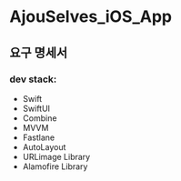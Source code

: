 # AjouSelves_iOS_App

## 요구 명세서

### dev stack:
- Swift
- SwiftUI
- Combine
- MVVM
- Fastlane
- AutoLayout
- URLimage Library
- Alamofire Library
